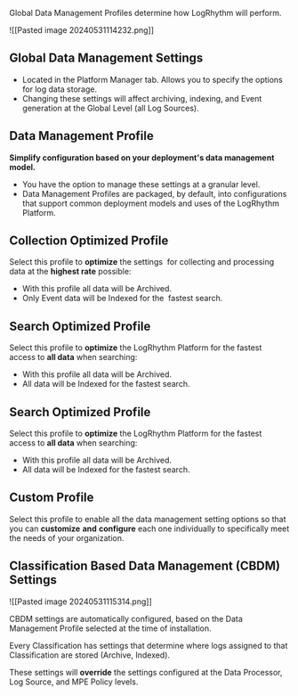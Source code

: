 
Global Data Management Profiles determine how LogRhythm will perform.

![[Pasted image 20240531114232.png]]

## Global Data Management Settings

- Located in the Platform Manager tab. Allows you to specify the options for log data storage.
- Changing these settings will affect archiving, indexing, and Event generation at the Global Level (all Log Sources).


## Data Management Profile

**Simplify configuration based on your deployment's data management model.** 

- You have the option to manage these settings at a granular level. 
- Data Management Profiles are packaged, by default, into configurations that support common deployment models and uses of the LogRhythm Platform.


## Collection Optimized Profile

Select this profile to **optimize** the settings  for collecting and processing data at the **highest rate** possible:

- With this profile all data will be Archived.
- Only Event data will be Indexed for the  fastest search.



## Search Optimized Profile

Select this profile to **optimize** the LogRhythm Platform for the fastest access to **all data** when searching:

- With this profile all data will be Archived.
- All data will be Indexed for the fastest search.


## Search Optimized Profile

Select this profile to **optimize** the LogRhythm Platform for the fastest access to **all data** when searching:

- With this profile all data will be Archived.
- All data will be Indexed for the fastest search.


## Custom Profile

Select this profile to enable all the data management setting options so that you can **customize** **and** **configure** each one individually to specifically meet the needs of your organization.


## Classification Based Data Management (CBDM) Settings

![[Pasted image 20240531115314.png]]

CBDM settings are automatically configured, based on the Data Management Profile selected at the time of installation. 

Every Classification has settings that determine where logs assigned to that Classification are stored (Archive, Indexed).

These settings will **override** the settings configured at the Data Processor, Log Source, and MPE Policy levels.

